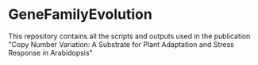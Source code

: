 # GeneFamilyEvolution
This repository contains all the scripts and outputs used in the publication "Copy Number Variation: A Substrate for Plant Adaptation and Stress Response in Arabidopsis"
